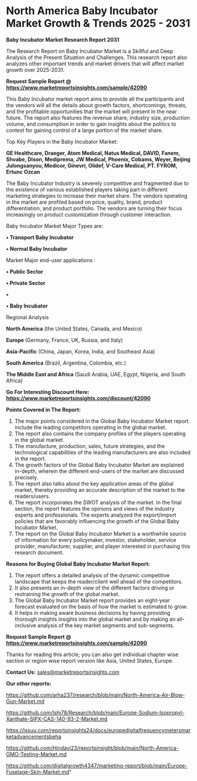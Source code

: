 # North America Baby Incubator Market Growth & Trends 2025 - 2031

<strong>Baby Incubator Market Research Report 2031</strong>

The Research Report on Baby Incubator Market is a Skillful and Deep Analysis of the Present Situation and Challenges. This research report also analyzes other important trends and market drivers that will affect market growth over 2025-2031.

<strong>Request Sample Report @ <a href=https://www.marketreportsinsights.com/sample/42090>https://www.marketreportsinsights.com/sample/42090</a></strong>

This Baby Incubator market report aims to provide all the participants and the vendors will all the details about growth factors, shortcomings, threats, and the profitable opportunities that the market will present in the near future. The report also features the revenue share, industry size, production volume, and consumption in order to gain insights about the politics to contest for gaining control of a large portion of the market share.

Top Key Players in the Baby Incubator Market:

<strong>GE Healthcare, Draeger, Atom Medical, Natus Medical, DAVID, Fanem, Shvabe, Dison, Mediprema, JW Medical, Phoenix, Cobams, Weyer, Beijing Julongsanyou, Medicor, Ginevri, Olidef, V-Care Medical, PT. FYROM, Ertunc Ozcan</strong>

The Baby Incubator Industry is severely competitive and fragmented due to the existence of various established players taking part in different marketing strategies to increase their market share. The vendors operating in the market are profiled based on price, quality, brand, product differentiation, and product portfolio. The vendors are turning their focus increasingly on product customization through customer interaction.

Baby Incubator Market Major Types are:

<strong>•  Transport Baby Incubator

•  Normal Baby Incubator</strong>

Market Major end-user applications :

<strong>•  Public Sector

•  Private Sector

•  

•  Baby Incubator</strong>

Regional Analysis

</u><strong><b>North America</b></strong> (the United States, Canada, and Mexico)

<strong><b>Europe </b></strong>(Germany, France, UK, Russia, and Italy)

<strong><b>Asia-Pacific</b></strong> (China, Japan, Korea, India, and Southeast Asia)

<strong><b>South America</b></strong> (Brazil, Argentina, Colombia, etc.)

<strong><b>The Middle East and Africa</b></strong> (Saudi Arabia, UAE, Egypt, Nigeria, and South Africa)

<strong>Go For Interesting Discount Here: <a href=https://www.marketreportsinsights.com/discount/42090>https://www.marketreportsinsights.com/discount/42090</a></strong>

<strong>Points Covered in The Report:</strong>
<ol>
  <li>The major points considered in the Global Baby Incubator Market report include the leading competitors operating in the global market.</li>
  <li>The report also contains the company profiles of the players operating in the global market.</li>
  <li>The manufacture, production, sales, future strategies, and the technological capabilities of the leading manufacturers are also included in the report.</li>
  <li>The growth factors of the Global Baby Incubator Market are explained in-depth, wherein the different end-users of the market are discussed precisely.</li>
  <li>The report also talks about the key application areas of the global market, thereby providing an accurate description of the market to the readers/users.</li>
  <li>The report incorporates the SWOT analysis of the market. In the final section, the report features the opinions and views of the industry experts and professionals. The experts analyzed the export/import policies that are favorably influencing the growth of the Global Baby Incubator Market.</li>
  <li>The report on the Global Baby Incubator Market is a worthwhile source of information for every policymaker, investor, stakeholder, service provider, manufacturer, supplier, and player interested in purchasing this research document.</li>
</ol>
<strong>Reasons for Buying Global Baby Incubator Market Report:</strong>

<ol>
  <li>The report offers a detailed analysis of the dynamic competitive landscape that keeps the reader/client well ahead of the competitors.</li>
  <li>It also presents an in-depth view of the different factors driving or restraining the growth of the global market.</li>
  <li>The Global Baby Incubator Market report provides an eight-year forecast evaluated on the basis of how the market is estimated to grow.</li>
  <li>It helps in making aware business decisions by having providing thorough insights insights into the global market and by making an all-inclusive analysis of the key market segments and sub-segments.</li>
</ol>
<strong>Request Sample Report @ <a href=https://www.marketreportsinsights.com/sample/42090>https://www.marketreportsinsights.com/sample/42090</a></strong>


Thanks for reading this article; you can also get individual chapter wise section or region wise report version like Asia, United States, Europe.

<strong>Contact Us:</strong>
sales@marketreportsinsights.com

<strong>Our other reports:</strong>

<a href=https://github.com/arha237/research/blob/main/North-America-Air-Blow-Gun-Market.md>https://github.com/arha237/research/blob/main/North-America-Air-Blow-Gun-Market.md</a>

<a href=https://github.com/Ishi78/Research/blob/main/Europe-Sodium-Isopropyl-Xanthate-SIPX-CAS-140-93-2-Market.md>https://github.com/Ishi78/Research/blob/main/Europe-Sodium-Isopropyl-Xanthate-SIPX-CAS-140-93-2-Market.md</a>

<a href=https://issuu.com/reportsinsights24/docs/europedigitalfrequencymetersmarketadvancementsbeha>https://issuu.com/reportsinsights24/docs/europedigitalfrequencymetersmarketadvancementsbeha</a>

<a href=https://github.com/Hindavi23/reportsinsight/blob/main/North-America-GMO-Testing-Market.md>https://github.com/Hindavi23/reportsinsight/blob/main/North-America-GMO-Testing-Market.md</a>

<a href=https://github.com/digitalgrowth4347/marketing-report/blob/main/Europe-Fuselage-Skin-Market.md>https://github.com/digitalgrowth4347/marketing-report/blob/main/Europe-Fuselage-Skin-Market.md</a>"

